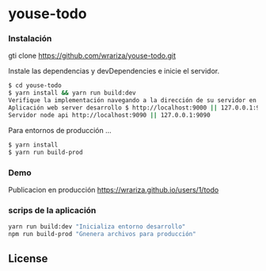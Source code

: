 # youse-todo

### Instalación

gti clone https://github.com/wrariza/youse-todo.git

Instale las dependencias y devDependencies e inicie el servidor.

```sh
$ cd youse-todo
$ yarn install && yarn run build:dev
Verifique la implementación navegando a la dirección de su servidor en su navegador preferido.
Aplicación web server desarrollo $ http://localhost:9000 || 127.0.0.1:9000
Servidor node api http://localhost:9090 || 127.0.0.1:9090
```

Para entornos de producción ...

```sh
$ yarn install
$ yarn run build-prod
```
### Demo
Publicacion en producción 
https://wrariza.github.io/users/1/todo

### scrips de la aplicación
```sh
yarn run build:dev "Inicializa entorno desarrollo"
npm run build-prod "Gnenera archivos para producción"
```

License
----
